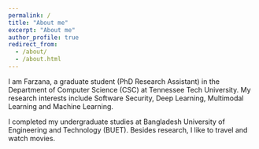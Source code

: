 ```yaml
---
permalink: /
title: "About me"
excerpt: "About me"
author_profile: true
redirect_from: 
  - /about/
  - /about.html
---
```


I am Farzana, a graduate student (PhD Research Assistant) in the Department of Computer Science (CSC) at Tennessee Tech University. My research interests include Software Security, Deep Learning, Multimodal Learning and Machine Learning. 

I completed my undergraduate studies at Bangladesh University of Engineering and Technology (BUET). Besides research, I like to travel and watch movies.
